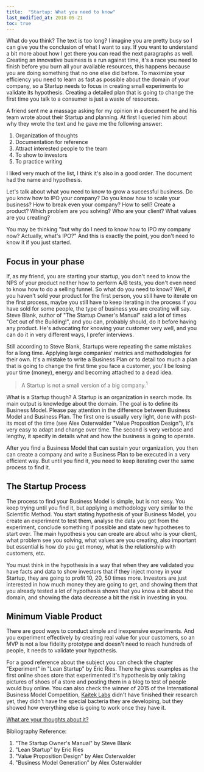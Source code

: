 ```yaml
---
title:  "Startup: What you need to know"
last_modified_at: 2018-05-21
toc: true
---
```


What do you think? The text is too long? I imagine you are pretty busy so I can give you the conclusion of what I want to say. If you want to understand a bit more about how I get there you can read the next paragraphs as well. Creating an innovative business is a run against time, it's a race you need to finish before you burn all your available resources, this happens because you are doing something that no one else did before. To maximize your efficiency you need to learn as fast as possible about the domain of your company, so a Startup needs to focus in creating small experiments to validate its hypothesis. Creating a detailed plan that is going to change the first time you talk to a consumer is just a waste of resources.

A friend sent me a massage asking for my opinion in a document he and his team wrote about their Startup and planning. At first I queried him about why they wrote the text and he gave me the following answer:

1. Organization of thoughts
2. Documentation for reference
3. Attract interested people to the team
4. To show to investors
5. To practice writing

I liked very much of the list, I think it's also in a good order. The document had the name  and hypothesis.

Let's talk about what you need to know to grow a successful business. Do you know how to IPO your company? Do you know how to scale your business? How to break even your company? How to sell?  Create a product? Which problem are you solving? Who are your client? What values are you creating?

You may be thinking "but why do I need to know how to IPO my company now? Actually, what's IPO?" And this is exactly the point, you don't need to know it if you just started.

## Focus in your phase

If, as my friend, you are starting your startup, you don't need to know the NPS of your product neither how to perform A/B tests, you don't even need to know how to do a selling funnel. So what do you need to know? Well, if you haven't sold your product for the first person, you still have to iterate on the first process, maybe you still have to keep iterating in the process if you have sold for some people, the type of business you are creating will say. Steve Blank, author of "The Startup Owner's Manual" said a lot of times "Get out of the Building!", and you can, probably should, do it before having any product. He's advocating for knowing your customer very well, and you can do it in very different ways, I prefer interviews.

Still according to Steve Blank, Startups were repeating the same mistakes for a long time. Applying large companies' metrics and methodologies for their own. It's a mistake to write a Business Plan or to detail too much a plan that is going to change the first time you face a customer, you'll be losing your time (money), energy and becoming attached to a dead idea.

> A Startup is not a small version of a big company.<sup>1</sup>

What is a Startup though? A Startup is an organization in search mode. Its main output is knowledge about the domain. The goal is to define its Business Model. Please pay attention in the difference between Business Model and Business Plan. The first one is usually very light, done with post-its most of the time (see Alex Osterwalder "Value Proposition Design"), it's very easy to adapt and change over time. The second is very verbose and lengthy, it specify in details what and how the business is going to operate.

After you find a Business Model that can sustain your organization, you then can create a company and write a Business Plan to be executed in a very efficient way. But until you find it, you need to keep iterating over the same process to find it.

## The Startup Process

The process to find your Business Model is simple, but is not easy. You keep trying until you find it, but applying a methodology very similar to the Scientific Method. You start stating hypothesis of your Business Model, you create an experiment to test them, analyse the data you got from the experiment, conclude something if possible and state new hypotheses to start over. The main hypothesis you can create are about who is your client, what problem see you solving, what values are you creating, also important but essential is how do you get money, what is the relationship with customers, etc.

You must think in the hypothesis in a way that when they are validated you have facts and data to show investors that if they inject money in your Startup, they are going to profit 10, 20, 50 times more. Investors are just interested in how much money they are going to get, and showing them that you already tested a lot of hypothesis shows that you know a bit about the domain, and showing the data decrease a bit the risk in investing in you.

## Minimum Viable Product

There are good ways to conduct simple and inexpensive experiments. And you experiment effectively by creating real value for your customers, so an MVP is not a low fidelity prototype and doesn't need to reach hundreds of people, it needs to validate your hypothesis.

For a good reference about the subject you can check the chapter "Experiment" in "Lean Startup" by Eric Ries. There he gives examples as the first online shoes store that experimented it's hypothesis by only taking pictures of shoes of a store and posting them in a blog to test of people would buy online. You can also check the winner of 2015 of the International Business Model Competition, [Kaitek Labs](https://www.youtube.com/watch?v=TR1keUm1mE8) didn't have finished their research yet, they didn't have the special bacteria they are developing, but they showed how everything else is going to work once they have it.

[What are your thoughts about it?](https://github.com/JpOnline/Blog/issues/2)

Bibliography Reference:

1. "The Startup Owner's Manual" by Steve Blank
2. "Lean Startup" by Eric Ries
3. "Value Proposition Design" by Alex Osterwalder
4. "Business Model Generation" by Alex Osterwalder

